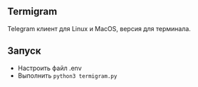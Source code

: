## Termigram

Telegram клиент для Linux и MacOS, версия для терминала.

## Запуск
- Настроить файл .env
- Выполнить `python3 termigram.py`